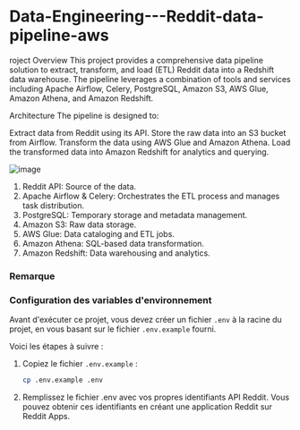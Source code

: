 # Data-Engineering---Reddit-data-pipeline-aws

roject Overview
This project provides a comprehensive data pipeline solution to extract, transform, and load (ETL) Reddit data into a Redshift data warehouse. The pipeline leverages a combination of tools and services including Apache Airflow, Celery, PostgreSQL, Amazon S3, AWS Glue, Amazon Athena, and Amazon Redshift.

Architecture
The pipeline is designed to:

Extract data from Reddit using its API. Store the raw data into an S3 bucket from Airflow. Transform the data using AWS Glue and Amazon Athena. Load the transformed data into Amazon Redshift for analytics and querying.


![image](https://github.com/user-attachments/assets/cfd753ef-e419-4724-a0af-82a232ccd7c2)



1. 	Reddit API: Source of the data.
2.	Apache Airflow & Celery: Orchestrates the ETL process and manages task distribution.
3.	PostgreSQL: Temporary storage and metadata management.
4.	Amazon S3: Raw data storage.
5.	AWS Glue: Data cataloging and ETL jobs.
6.	Amazon Athena: SQL-based data transformation.
7.	Amazon Redshift: Data warehousing and analytics.


### Remarque

### Configuration des variables d'environnement

Avant d'exécuter ce projet, vous devez créer un fichier `.env` à la racine du projet, en vous basant sur le fichier `.env.example` fourni.

Voici les étapes à suivre :

1. Copiez le fichier `.env.example` :
   ```bash
   cp .env.example .env
2. Remplissez le fichier .env avec vos propres identifiants API Reddit. Vous pouvez obtenir ces identifiants en créant une application Reddit sur Reddit Apps.

